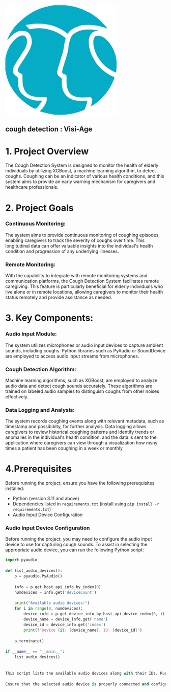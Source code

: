 

<img src="https://github.com/arthurbirate/cough_detection_visi_age/blob/main/cough_detection_4.0/logo/caringminds.jpg" alt="Alt text" width="350"/>


## cough detection : Visi-Age


# 1. Project Overview
The Cough Detection System is designed to monitor the health of elderly individuals by utilizing XGBoost, a machine learning algorithm, to detect coughs. Coughing can be an indicator of various health conditions, and this system aims to provide an early warning mechanism for caregivers and healthcare professionals.

# 2. Project Goals

### Continuous Monitoring: 
The system aims to provide continuous monitoring of coughing episodes, enabling caregivers to track the severity of coughs over time. This longitudinal data can offer valuable insights into the individual's health condition and progression of any underlying illnesses.


### Remote Monitoring: 
With the capability to integrate with remote monitoring systems and communication platforms, the Cough Detection System facilitates remote caregiving. This feature is particularly beneficial for elderly individuals who live alone or in remote locations, allowing caregivers to monitor their health status remotely and provide assistance as needed.

# 3. Key Components:

### Audio Input Module:  
The system utilizes microphones or audio input devices to capture ambient sounds, including coughs. Python libraries such as PyAudio or SoundDevice are employed to access audio input streams from microphones.

### Cough Detection Algorithm:

Machine learning algorithms, such as XGBoost, are employed to analyze audio data and detect cough sounds accurately. These algorithms are trained on labeled audio samples to distinguish coughs from other noises effectively.


### Data Logging and Analysis:

The system records coughing events along with relevant metadata, such as timestamp and possibiblty, for further analysis. Data logging allows caregivers to review historical coughing patterns and identify trends or anomalies in the individual's health condition. and the data is sent to the application where caregivers can view through a visualization how msny times a patient has been coughing in a week or monthly 

# 4.Prerequisites


Before running the project, ensure you have the following prerequisites installed:

- Python (version 3.11 and above)
- Dependencies listed in `requirements.txt` (install using `pip install -r requirements.txt`)
- Audio Input Device Configuration

### Audio Input Device Configuration

Before running the project, you may need to configure the audio input device to use for capturing cough sounds. To assist in selecting the appropriate audio device, you can run the following Python script:

```python
import pyaudio

def list_audio_devices():
    p = pyaudio.PyAudio()

    info = p.get_host_api_info_by_index(0)
    numdevices = info.get('deviceCount')

    print("Available audio devices:")
    for i in range(0, numdevices):
        device_info = p.get_device_info_by_host_api_device_index(0, i)
        device_name = device_info.get('name')
        device_id = device_info.get('index')
        print(f"Device {i}: {device_name}, ID: {device_id}")

    p.terminate()

if __name__ == "__main__":
    list_audio_devices()


This script lists the available audio devices along with their IDs. Run the script to identify the audio input device you want to use for capturing cough sounds. Note down the device ID for configuration in the main project script.

Ensure that the selected audio device is properly connected and configured on your system before running the project.

